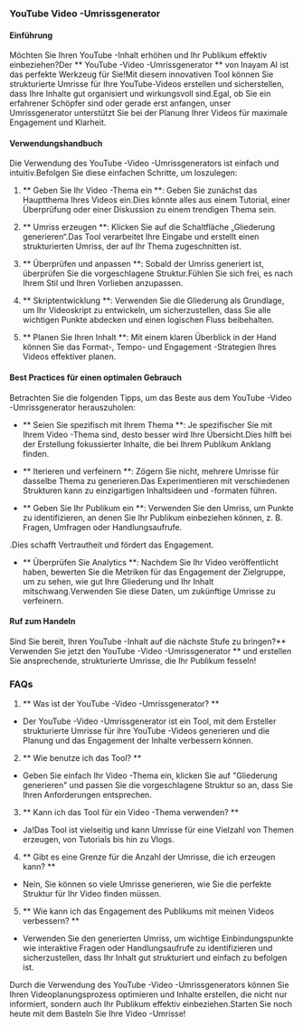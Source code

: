 ### YouTube Video -Umrissgenerator

#### Einführung
Möchten Sie Ihren YouTube -Inhalt erhöhen und Ihr Publikum effektiv einbeziehen?Der ** YouTube -Video -Umrissgenerator ** von Inayam AI ist das perfekte Werkzeug für Sie!Mit diesem innovativen Tool können Sie strukturierte Umrisse für Ihre YouTube-Videos erstellen und sicherstellen, dass Ihre Inhalte gut organisiert und wirkungsvoll sind.Egal, ob Sie ein erfahrener Schöpfer sind oder gerade erst anfangen, unser Umrissgenerator unterstützt Sie bei der Planung Ihrer Videos für maximale Engagement und Klarheit.

#### Verwendungshandbuch
Die Verwendung des YouTube -Video -Umrissgenerators ist einfach und intuitiv.Befolgen Sie diese einfachen Schritte, um loszulegen:

1. ** Geben Sie Ihr Video -Thema ein **: Geben Sie zunächst das Hauptthema Ihres Videos ein.Dies könnte alles aus einem Tutorial, einer Überprüfung oder einer Diskussion zu einem trendigen Thema sein.

2. ** Umriss erzeugen **: Klicken Sie auf die Schaltfläche „Gliederung generieren“.Das Tool verarbeitet Ihre Eingabe und erstellt einen strukturierten Umriss, der auf Ihr Thema zugeschnitten ist.

3. ** Überprüfen und anpassen **: Sobald der Umriss generiert ist, überprüfen Sie die vorgeschlagene Struktur.Fühlen Sie sich frei, es nach Ihrem Stil und Ihren Vorlieben anzupassen.

4. ** Skriptentwicklung **: Verwenden Sie die Gliederung als Grundlage, um Ihr Videoskript zu entwickeln, um sicherzustellen, dass Sie alle wichtigen Punkte abdecken und einen logischen Fluss beibehalten.

5. ** Planen Sie Ihren Inhalt **: Mit einem klaren Überblick in der Hand können Sie das Format-, Tempo- und Engagement -Strategien Ihres Videos effektiver planen.

#### Best Practices für einen optimalen Gebrauch
Betrachten Sie die folgenden Tipps, um das Beste aus dem YouTube -Video -Umrissgenerator herauszuholen:

- ** Seien Sie spezifisch mit Ihrem Thema **: Je spezifischer Sie mit Ihrem Video -Thema sind, desto besser wird Ihre Übersicht.Dies hilft bei der Erstellung fokussierter Inhalte, die bei Ihrem Publikum Anklang finden.

- ** Iterieren und verfeinern **: Zögern Sie nicht, mehrere Umrisse für dasselbe Thema zu generieren.Das Experimentieren mit verschiedenen Strukturen kann zu einzigartigen Inhaltsideen und -formaten führen.

- ** Geben Sie Ihr Publikum ein **: Verwenden Sie den Umriss, um Punkte zu identifizieren, an denen Sie Ihr Publikum einbeziehen können, z. B. Fragen, Umfragen oder Handlungsaufrufe.

.Dies schafft Vertrautheit und fördert das Engagement.

- ** Überprüfen Sie Analytics **: Nachdem Sie Ihr Video veröffentlicht haben, bewerten Sie die Metriken für das Engagement der Zielgruppe, um zu sehen, wie gut Ihre Gliederung und Ihr Inhalt mitschwang.Verwenden Sie diese Daten, um zukünftige Umrisse zu verfeinern.

#### Ruf zum Handeln
Sind Sie bereit, Ihren YouTube -Inhalt auf die nächste Stufe zu bringen?** Verwenden Sie jetzt den YouTube -Video -Umrissgenerator ** und erstellen Sie ansprechende, strukturierte Umrisse, die Ihr Publikum fesseln!

### FAQs

1. ** Was ist der YouTube -Video -Umrissgenerator? **
- Der YouTube -Video -Umrissgenerator ist ein Tool, mit dem Ersteller strukturierte Umrisse für ihre YouTube -Videos generieren und die Planung und das Engagement der Inhalte verbessern können.

2. ** Wie benutze ich das Tool? **
- Geben Sie einfach Ihr Video -Thema ein, klicken Sie auf "Gliederung generieren" und passen Sie die vorgeschlagene Struktur so an, dass Sie Ihren Anforderungen entsprechen.

3. ** Kann ich das Tool für ein Video -Thema verwenden? **
- Ja!Das Tool ist vielseitig und kann Umrisse für eine Vielzahl von Themen erzeugen, von Tutorials bis hin zu Vlogs.

4. ** Gibt es eine Grenze für die Anzahl der Umrisse, die ich erzeugen kann? **
- Nein, Sie können so viele Umrisse generieren, wie Sie die perfekte Struktur für Ihr Video finden müssen.

5. ** Wie kann ich das Engagement des Publikums mit meinen Videos verbessern? **
- Verwenden Sie den generierten Umriss, um wichtige Einbindungspunkte wie interaktive Fragen oder Handlungsaufrufe zu identifizieren und sicherzustellen, dass Ihr Inhalt gut strukturiert und einfach zu befolgen ist.

Durch die Verwendung des YouTube -Video -Umrissgenerators können Sie Ihren Videoplanungsprozess optimieren und Inhalte erstellen, die nicht nur informiert, sondern auch Ihr Publikum effektiv einbeziehen.Starten Sie noch heute mit dem Basteln Sie Ihre Video -Umrisse!